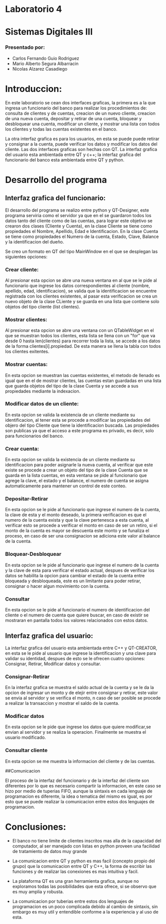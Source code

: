 # Laboratorio 4 
# Sistemas Digitales III

### Presentado por:

- Carlos Fernando Guio Rodriguez
- Mario Alberto Segura Albarracin
- Nicolas Alzarez Casadiego

# Introduccion:
	
En este laboratorio se cean dos interfaces graficas, la primera es a la que ingresa un funcionario del banco para realizar los procedimientos de: consulta de clientes y de cuentas, creacion de un nuevo cliente, creacion de una nueva cuenta, depositar y retirar de una cuenta, bloquear y desbloquear una cuenta, modificar un cliente, y mostrar una lista con todos los clientes y todas las cuentas existentes en el banco.

La otra interfaz grafica es para los usuarios, en esta se puede puede retirar y consignar a la cuenta, puede  verificar los datos y modificar los datos del cliente. Las dos interfaces graficas son hechas con QT. La interfaz grafica del usuario esta ambientada entre QT y c++; la interfaz grafica del funcionario del banco esta ambientada entre QT y python. 

# Desarrollo del programa

## Interfaz grafica del funcionario:

El desarrollo del programa se realizo entre python y QT-Designer, este programa serviria como el servidor ya que en el se guardaron todos los datos tanto del cliente como de las cuentas, para lograr este objetivo se crearon dos clases (Cliente y Cuenta), en la clase Cliente se tiene como propiedades el Nombre, Apellido, Edad e Identificacion. En la clase Cuenta se tiene como propiedades el Numero de la cuenta, Estado, Clave, Balance y la identificacion del dueño.

Se creo un formato en QT del tipo MainWindow en el que se desplegan las siguientes opciones:

### Crear cliente:

Al presionar esta opcion se abre una nueva ventana en al que se le pide al funcionario que ingrese los datos correspondientes al cliente (nombre, apellido, edad, identificacion), se valida que la identificacion se encuentre registrada con los clientes existentes, al pasar esta verificacion se crea un nuevo objeto de la clase CLiente y se guarda en una lista que contiene solo objetos del tipo cliente (list clientes).

### Mostrar clientes:

Al presionar esta opcion se abre una ventana con un QTableWidget en el que se muestran todos los clientes, esta lista se llena con un "for" que va desde 0 hasta len(clientes) para recorrer toda la lista, se accede a los datos de la forma clientes[i].propiedad. De esta manera se llena la tabla con todos los clientes exitentes.

### Mostrar cuentas:

En esta opcion se muestran las cuentas existentes, el metodo de llenado es igual que en el de mostrar clientes, las cuentas estan guardadas en una lista que guarda objetos del tipo de la clase Cuenta y se accede a sus propiedades mediante la indexacion.

### Modificar datos de un cliente:

En esta opcion se valida la existencia de un cliente mediante su identificacion, al tener esta se procede a modificar las propiedades del objero del tipo Cliente que tiene la identificacion buscada. Las propiedades son publicas ya que el acceso a este programa es privado, es decir, solo para funcionarios del banco.

### Crear cuenta:

En esta opcion se valida la existencia de un cliente mediante su identificacion para poder asignarle la nueva cuenta, al verificar que este existe se procede a crear un objeto del tipo de la clase Cuenta que se guarda en la lista cuentas, en esta ventana se pide al funcionario que agrege la clave, el estado y el balance, el numero de cuenta se asigna automaticamente para mantener un control de este conteo.

### Depositar-Retirar

En esta opcion se le pide al funcionario que ingrese el numero de la cuenta, la clave de esta y el monto deseado, la primera verificacion es que el numero de la cuenta exista y que la clave pertenesca a esta cuenta, al verificar esto se procede a verificar el monto en caso de ser un retiro, si el monto de la cuenta es mayor se descuenta este monto y se funaliza el proceso, en caso de ser una consignacion se adiciona este valor al balance de la cuenta.

### Bloquear-Desbloquear

En esta opcion se le pide al funcionario que ingrese el numero de la cuenta y la clave de esta para verificar el estado actual, despues de verificar los datos se habilita la opcion para cambiar el estado de la cuenta entre bloqueada y desbloqueada, este es un limitante para poder retirar, consignar o hacer algun movimiento con la cuenta.

### Consultar

En esta opcion se le pide al funcionario el numero de identificacion del cliente o el numero de cuenta que quiere buscar, en caso de existir se mostraran en pantalla todos los valores relacionados con estos datos.


## Interfaz grafica del usuario:
	
La interfaz grafica del usuario esta ambientada entre C++ y QT-CREATOR, en esta se le pide al usuario que ingrese la identificacion y una clave para validar su identidad, despues de esto se le ofrecen cuatro opciones: Consignar, Retirar, Modificar datos y consultar.

### Consignar-Retirar

En la interfaz grafica se muestra el saldo actual de la cuenta y se le da la opcion de ingresar un monto y de elejir entre consignar y retirar, este valor se envia al servidor y se verifica el monto, n caso de ser posible se procede a realizar la transaccion y mostrar el saldo de la cuenta.

### Modificar datos

En esta opcion se le pide que ingrese los datos que quiere modificar,se envian al servidor y se realiza la operacion. Finalmente se muestra el usuario modificado.

### Consultar cliente 

En esta opcion se me muestra la informacion del cliente y de las cuentas.


##Comunicacion 

El proceso de la interfaz del funcionario y de la interfaz del cliente son diferentes por lo que es necesario compartir la informacion, en este caso se hizo por medio de tuperias FIFO, aunque la sintaxis en cada lenguaje de programacion es diferente, la idea o tematica del mismo es igual, es por esto que se puede realizar la comunicacion entre estos dos lenguajes de programacion.


# Conclusiones:
	
- El banco no tiene limite de clientes inscritos mas alla de la capacidad del computador, al ser manejado con listas en python proveen una facilidad de tratamiento de datos muy grande

- La comunicacion entre QT y python es mas facil (concepto propio del grupo) que la comunicacion entre QT y C++, la forma de escribir las funciones y de realizar las conexiones es mas intuitiva y facil.

- La plataforma QT es una gran herramienta grafica, aunque no exploramos todas las posibilidades que esta ofrece, si se observo que es muy amplia y robusta.

- La comunicacion por tuberias entre estos dos lenguajes de programacion es un poco complicada debido al cambio de sintaxis, sin embargo es muy util y entendible conforme a la experiencia y al uso de esta.


	




















